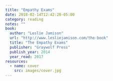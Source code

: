 ```yaml
---
title: "Empathy Exams"
date: 2018-02-14T12:42:20-05:00
category: reading
notes: ""
book:
  author: "Leslie Jamison"
  url: "http://www.lesliejamison.com/the-book"
  title: "The Empathy Exams"
  publisher: "Graywolf Press"
  publish_year: 2014
  year_read: 2017
resources:
  - name: cover
    src: images/cover.jpg
---
```


